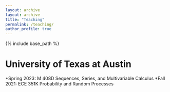 ```yaml
---
layout: archive
layout: archive
title: "Teaching"
permalink: /teaching/
author_profile: true
---
```


{% include base_path %}

University of Texas at Austin
===
*Spring 2023: M 408D Sequences, Series, and Multivariable Calculus
*Fall 2021: ECE 351K Probability and Random Processes

